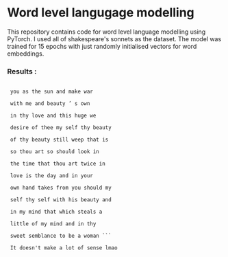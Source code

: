 # Word level langugage modelling

This repository contains code for word level language modelling using PyTorch. I used all of shakespeare's sonnets as the dataset. The model was trained for 15 epochs with just randomly initialised vectors for word embeddings.

### Results : 

```morning it self to my love 

 you as the sun and make war 

 with me and beauty ’ s own 

 in thy love and this huge we 

 desire of thee my self thy beauty 

 of thy beauty still weep that is 

 so thou art so should look in 

 the time that thou art twice in 

 love is the day and in your 

 own hand takes from you should my 

 self thy self with his beauty and 

 in my mind that which steals a 

 little of my mind and in thy 

 sweet semblance to be a woman ```

 It doesn't make a lot of sense lmao
